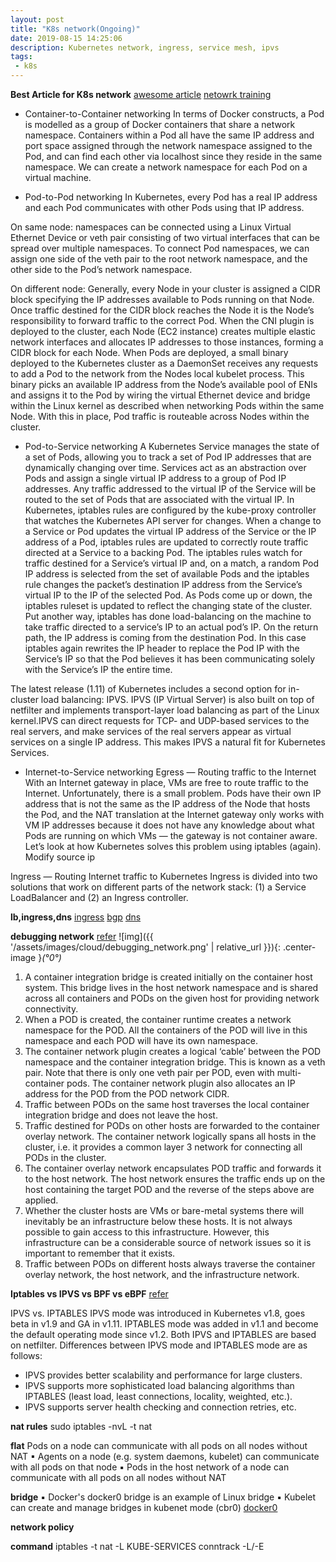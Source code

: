 ```yaml
---
layout: post
title: "K8s network(Ongoing)"
date: 2019-08-15 14:25:06
description: Kubernetes network, ingress, service mesh, ipvs
tags:
 - k8s
---
```


**Best Article for K8s network**
[awesome article](https://sookocheff.com/post/kubernetes/understanding-kubernetes-networking-model/)
[netowrk training](https://www.slideshare.net/EdurekaIN/kubernetes-networking-kubernetes-services-pods-ingress-networks-kubernetes-training-edureka)
- Container-to-Container networking
In terms of Docker constructs, a Pod is modelled as a group of Docker containers that share a network namespace. Containers within a Pod all have the same IP address and port space assigned through the network namespace assigned to the Pod, and can find each other via localhost since they reside in the same namespace. We can create a network namespace for each Pod on a virtual machine.

- Pod-to-Pod networking
In Kubernetes, every Pod has a real IP address and each Pod communicates with other Pods using that IP address. 

On same node:
namespaces can be connected using a Linux Virtual Ethernet Device or veth pair consisting of two virtual interfaces that can be spread over multiple namespaces. To connect Pod namespaces, we can assign one side of the veth pair to the root network namespace, and the other side to the Pod’s network namespace.

On different node:
Generally, every Node in your cluster is assigned a CIDR block specifying the IP addresses available to Pods running on that Node. Once traffic destined for the CIDR block reaches the Node it is the Node’s responsibility to forward traffic to the correct Pod.
When the CNI plugin is deployed to the cluster, each Node (EC2 instance) creates multiple elastic network interfaces and allocates IP addresses to those instances, forming a CIDR block for each Node. When Pods are deployed, a small binary deployed to the Kubernetes cluster as a DaemonSet receives any requests to add a Pod to the network from the Nodes local kubelet process. This binary picks an available IP address from the Node’s available pool of ENIs and assigns it to the Pod by wiring the virtual Ethernet device and bridge within the Linux kernel as described when networking Pods within the same Node. With this in place, Pod traffic is routeable across Nodes within the cluster.

- Pod-to-Service networking
A Kubernetes Service manages the state of a set of Pods, allowing you to track a set of Pod IP addresses that are dynamically changing over time. Services act as an abstraction over Pods and assign a single virtual IP address to a group of Pod IP addresses. Any traffic addressed to the virtual IP of the Service will be routed to the set of Pods that are associated with the virtual IP.
In Kubernetes, iptables rules are configured by the kube-proxy controller that watches the Kubernetes API server for changes. When a change to a Service or Pod updates the virtual IP address of the Service or the IP address of a Pod, iptables rules are updated to correctly route traffic directed at a Service to a backing Pod. The iptables rules watch for traffic destined for a Service’s virtual IP and, on a match, a random Pod IP address is selected from the set of available Pods and the iptables rule changes the packet’s destination IP address from the Service’s virtual IP to the IP of the selected Pod. As Pods come up or down, the iptables ruleset is updated to reflect the changing state of the cluster. Put another way, iptables has done load-balancing on the machine to take traffic directed to a service’s IP to an actual pod’s IP.
On the return path, the IP address is coming from the destination Pod. In this case iptables again rewrites the IP header to replace the Pod IP with the Service’s IP so that the Pod believes it has been communicating solely with the Service’s IP the entire time.

The latest release (1.11) of Kubernetes includes a second option for in-cluster load balancing: IPVS. IPVS (IP Virtual Server) is also built on top of netfilter and implements transport-layer load balancing as part of the Linux kernel.IPVS can direct requests for TCP- and UDP-based services to the real servers, and make services of the real servers appear as virtual services on a single IP address. This makes IPVS a natural fit for Kubernetes Services.


- Internet-to-Service networking
Egress — Routing traffic to the Internet
With an Internet gateway in place, VMs are free to route traffic to the Internet. Unfortunately, there is a small problem. Pods have their own IP address that is not the same as the IP address of the Node that hosts the Pod,
and the NAT translation at the Internet gateway only works with VM IP addresses because it does not have any knowledge about what Pods are running on which VMs — the gateway is not container aware. Let’s look at how Kubernetes solves this problem using iptables (again). Modify source ip

Ingress — Routing Internet traffic to Kubernetes
Ingress is divided into two solutions that work on different parts of the network stack: (1) a Service LoadBalancer and (2) an Ingress controller.

**lb,ingress,dns**
[ingress](http://tech.prosiebensat1.com/blog/post/kubernetes-ingress-networking-part-i)
[bgp](http://tech.prosiebensat1.com/blog/post/kubernetes-ingress-networking-part-ii)
[dns](http://tech.prosiebensat1.com/blog/post/kubernetes-ingress-networking-part-iii)

**debugging network**
[refer](https://www.praqma.com/stories/debugging-kubernetes-networking/)
![img]({{ '/assets/images/cloud/debugging_network.png' | relative_url }}){: .center-image }*(°0°)*
1. A container integration bridge is created initially on the container host system. This bridge lives in the host network namespace and is shared across all containers and PODs on the given host for providing network connectivity.
2. When a POD is created, the container runtime creates a network namespace for the POD. All the containers of the POD will live in this namespace and each POD will have its own namespace.
3. The container network plugin creates a logical ‘cable’ between the POD namespace and the container integration bridge. This is known as a veth pair. Note that there is only one veth pair per POD, even with multi-container pods. The container network plugin also allocates an IP address for the POD from the POD network CIDR.
4. Traffic between PODs on the same host traverses the local container integration bridge and does not leave the host.
5. Traffic destined for PODs on other hosts are forwarded to the container overlay network. The container network logically spans all hosts in the cluster, i.e. it provides a common layer 3 network for connecting all PODs in the cluster.
6. The container overlay network encapsulates POD traffic and forwards it to the host network. The host network ensures the traffic ends up on the host containing the target POD and the reverse of the steps above are applied.
7. Whether the cluster hosts are VMs or bare-metal systems there will inevitably be an infrastructure below these hosts. It is not always possible to gain access to this infrastructure. However, this infrastructure can be a considerable source of network issues so it is important to remember that it exists.
8. Traffic between PODs on different hosts always traverse the container overlay network, the host network, and the infrastructure network.

**Iptables vs IPVS vs BPF vs eBPF**
[refer](https://github.com/kubernetes/kubernetes/blob/master/pkg/proxy/ipvs/README.md)

IPVS vs. IPTABLES
IPVS mode was introduced in Kubernetes v1.8, goes beta in v1.9 and GA in v1.11. IPTABLES mode was added in v1.1 and become the default operating mode since v1.2. Both IPVS and IPTABLES are based on netfilter. Differences between IPVS mode and IPTABLES mode are as follows:
- IPVS provides better scalability and performance for large clusters.
- IPVS supports more sophisticated load balancing algorithms than IPTABLES (least load, least connections, locality, weighted, etc.).
- IPVS supports server health checking and connection retries, etc.


**nat rules**
sudo iptables -nvL -t nat

**flat**
Pods on a node can communicate with all pods on all nodes without NAT
▪ Agents on a node (e.g. system daemons, kubelet) can communicate with all pods on that node
▪ Pods in the host network of a node can communicate with all pods on all nodes without NAT

**bridge**
▪ Docker's docker0 bridge is an example of Linux bridge
▪ Kubelet can create and manage bridges in kubenet mode (cbr0)
[docker0](https://developer.ibm.com/recipes/tutorials/networking-your-docker-containers-using-docker0-bridge/)

**network policy**

**command**
iptables -t nat -L KUBE-SERVICES
conntrack -L/-E

